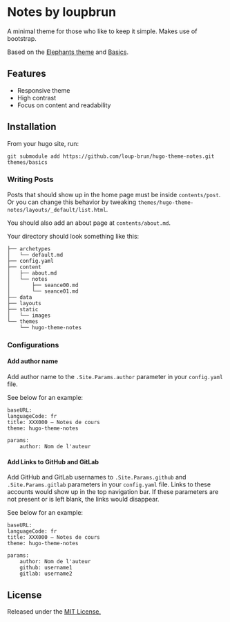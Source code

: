 # Notes by loupbrun

A minimal theme for those who like to keep it simple. Makes use of bootstrap.

Based on the [Elephants theme](https://themes.gohugo.io/elephants/) and [Basics](https://github.com/arjunkrishnababu96/basics).

## Features

* Responsive theme
* High contrast
* Focus on content and readability

## Installation

From your hugo site, run:
```
git submodule add https://github.com/loup-brun/hugo-theme-notes.git themes/basics
```

### Writing Posts

Posts that should show up in the home page must be inside `contents/post`. Or you can change this behavior by tweaking `themes/hugo-theme-notes/layouts/_default/list.html`.

You should also add an about page at `contents/about.md`.

Your directory should look something like this:
```
├── archetypes
│   └── default.md
├── config.yaml
├── content
│   ├── about.md
│   └── notes
│       ├── seance00.md
│       └── seance01.md
├── data
├── layouts
├── static
│   └── images
└── themes
    └── hugo-theme-notes
```


### Configurations

#### Add author name

Add author name to the `.Site.Params.author` parameter in your `config.yaml` file.

See below for an example:
```
baseURL: 
languageCode: fr
title: XXX000 – Notes de cours
theme: hugo-theme-notes

params:
    author: Nom de l'auteur
```

#### Add Links to GitHub and GitLab

Add GitHub and GitLab usernames to `.Site.Params.github` and `.Site.Params.gitlab` parameters in your `config.yaml` file. Links to these accounts would show up in the top navigation bar. If these parameters are not present or is left blank, the links would disappear.

See below for an example:
```
baseURL:
languageCode: fr
title: XXX000 – Notes de cours
theme: hugo-theme-notes

params:
    author: Nom de l'auteur
    github: username1
    gitlab: username2
```


## License

Released under the [MIT License.](https://github.com/loup-brun/hugo-theme-notes/blob/master/LICENSE.md)
